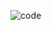 ![code](https://github.com/paulalextech/ConsoleCalc/assets/113057265/767019cf-fa7a-4d5b-ad0c-b73ae68cc8b0)
